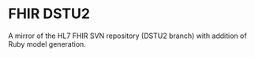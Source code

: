 # FHIR DSTU2

A mirror of the HL7 FHIR SVN repository (DSTU2 branch) with addition of Ruby model generation.
